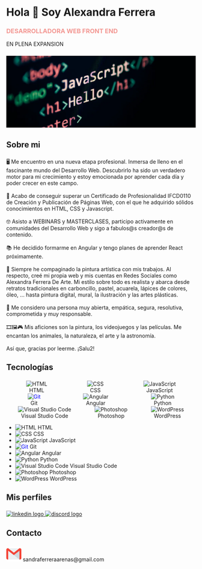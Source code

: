 <h1 align="left">Hola 👋 Soy Alexandra Ferrera</h1>
<h3 style="color:#f39792">DESARROLLADORA WEB FRONT END </h3>
<p>EN PLENA EXPANSION</p>

###

<img src="imgportada2.webp">

###

<h2 color="#9ebaa3" align="left">Sobre mi</h2>

###

<p align="left">🖥 Me encuentro en una nueva etapa profesional. Inmersa de lleno en el fascinante mundo del Desarrollo Web. Descubrirlo ha sido un verdadero motor para mi crecimiento y estoy emocionada por aprender cada día y poder crecer en este campo.<br><br>📑 Acabo de conseguir superar un Certificado de Profesionalidad IFCD0110 de Creación y Publicación de Páginas Web, con el que he adquirido sólidos conocimientos en HTML, CSS y Javascript.<br><br>🤓 Asisto a WEBINARS y MASTERCLASES, participo activamente en comunidades del Desarrollo Web y sigo a fabulos@s creador@s de contenido. <br><br>📚 He decidido formarme en Angular y tengo planes de aprender React próximamente.<br><br>🎨 Siempre he compaginado la pintura artística con mis trabajos. Al respecto, creé mi propia web y mis cuentas en Redes Sociales como Alexandra Ferrera De Arte. Mi estilo sobre todo es realista y abarca desde retratos tradicionales en carboncillo, pastel, acuarela, lápices de colores, óleo, ... hasta pintura digital, mural, la ilustración y las artes plásticas.<br><br>👩 Me considero una persona muy abierta, empática, segura, resolutiva, comprometida y muy responsable.<br><br>🎞🖼🎮 Mis aficiones son la pintura, los videojuegos y las películas. Me encantan los animales, la naturaleza, el arte y la astronomía.<br><br>Así que, gracias por leerme. ¡Salu2!</p>

###

<h2 align="left">Tecnologías</h2>

###

<div style="display: flex; justify-content: space-around;">
  <div align="center">
    <img src="https://img.icons8.com/color/48/000000/html-5.png" alt="HTML" width="25" height="25"/><br/>HTML
  </div>
  <div align="center">
    <img src="https://img.icons8.com/color/48/000000/css3.png" alt="CSS" width="25" height="25"/><br/>CSS
  </div>
  <div align="center">
    <img src="https://img.icons8.com/color/48/000000/javascript.png" alt="JavaScript" width="25" height="25"/><br/>JavaScript
  </div>
</div>
<div style="display: flex; justify-content: space-around;">
  <div align="center">
    <img src="https://img.icons8.com/ios-filled/50/0000FF/git.png" alt="Git" width="25" height="25" style="color: #0000FF;"/><br/>Git
  </div>
  <div align="center">
    <img src="https://img.icons8.com/color/48/000000/angularjs.png" alt="Angular" width="25" height="25"/><br/>Angular
  </div>
  <div align="center">
    <img src="https://img.icons8.com/color/48/000000/python.png" alt="Python" width="25" height="25"/><br/>Python
  </div>
</div>
<div style="display: flex; justify-content: space-around;">
  <div align="center">
    <img src="https://img.icons8.com/color/48/000000/visual-studio-code-2019.png" alt="Visual Studio Code" width="25" height="25"/><br/>Visual Studio Code
  </div>
  <div align="center">
    <img src="https://img.icons8.com/color/48/000000/adobe-photoshop.png" alt="Photoshop" width="25" height="25"/><br/>Photoshop
  </div>
  <div align="center">
    <img src="https://img.icons8.com/color/48/000000/wordpress.png" alt="WordPress" width="25" height="25"/><br/>WordPress
  </div>
</div>
<div align="left">

- <img src="https://img.icons8.com/color/48/000000/html-5.png" alt="HTML" width="25" height="25"/> HTML
- <img src="https://img.icons8.com/color/48/000000/css3.png" alt="CSS" width="25" height="25"/> CSS
- <img src="https://img.icons8.com/color/48/000000/javascript.png" alt="JavaScript" width="25" height="25"/> JavaScript
- <img src="https://img.icons8.com/ios-filled/50/0000FF/git.png" alt="Git" width="25" height="25" style="color: #0000FF;"/> Git
- <img src="https://img.icons8.com/color/48/000000/angularjs.png" alt="Angular" width="25" height="25"/> Angular
- <img src="https://img.icons8.com/color/48/000000/python.png" alt="Python" width="25" height="25"/> Python
- <img src="https://img.icons8.com/color/48/000000/visual-studio-code-2019.png" alt="Visual Studio Code" width="25" height="25"/> Visual Studio Code
- <img src="https://img.icons8.com/color/48/000000/adobe-photoshop.png" alt="Photoshop" width="25" height="25"/> Photoshop
- <img src="https://img.icons8.com/color/48/000000/wordpress.png" alt="WordPress" width="25" height="25"/> WordPress
</div>

###
<h2 align="left">Mis perfiles</h2>

###

<div align="left">
  <a href="https://www.linkedin.com/in/alexandra-ferrera-arenas/" target="_blank">
    <img src="https://cdn.jsdelivr.net/gh/devicons/devicon@latest/icons/linkedin/linkedin-original.svg" height="40" alt="linkedin logo" />
  </a>
  <a href="https://discord.com/users/818988764508061746" target="_blank">
    <img src="https://raw.githubusercontent.com/maurodesouza/profile-readme-generator/master/src/assets/icons/social/discord/default.svg" height="40" alt="discord logo" />
  </a>
</div>

###
<h2 align="left">Contacto</h2>

###
<p> <img src="gmail.png" height="40" alt="abrir gmail"/>   sandraferreraarenas@gmail.com </p>

###
